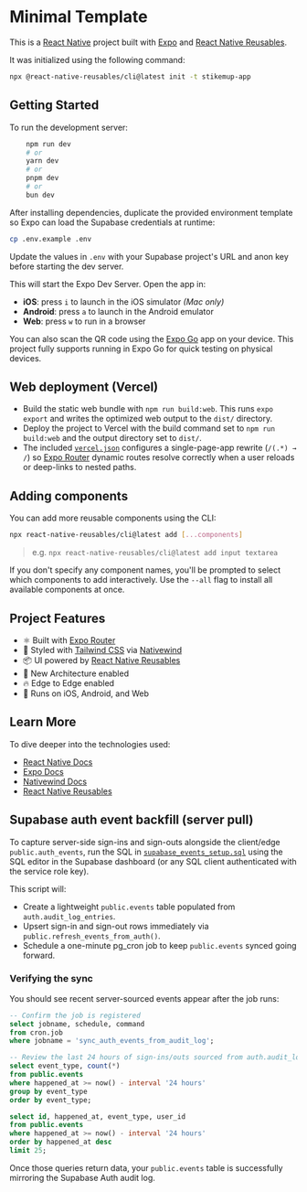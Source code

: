 # Minimal Template

This is a [React Native](https://reactnative.dev/) project built with [Expo](https://expo.dev/) and [React Native Reusables](https://reactnativereusables.com).

It was initialized using the following command:

```bash
npx @react-native-reusables/cli@latest init -t stikemup-app
```

## Getting Started

To run the development server:

```bash
    npm run dev
    # or
    yarn dev
    # or
    pnpm dev
    # or
    bun dev
```

After installing dependencies, duplicate the provided environment template so Expo can load the Supabase credentials at runtime:

```bash
cp .env.example .env
```

Update the values in `.env` with your Supabase project's URL and anon key before starting the dev server.

This will start the Expo Dev Server. Open the app in:

- **iOS**: press `i` to launch in the iOS simulator _(Mac only)_
- **Android**: press `a` to launch in the Android emulator
- **Web**: press `w` to run in a browser

You can also scan the QR code using the [Expo Go](https://expo.dev/go) app on your device. This project fully supports running in Expo Go for quick testing on physical devices.

## Web deployment (Vercel)

- Build the static web bundle with `npm run build:web`. This runs `expo export` and writes the optimized web output to the `dist/` directory.
- Deploy the project to Vercel with the build command set to `npm run build:web` and the output directory set to `dist/`.
- The included [`vercel.json`](./vercel.json) configures a single-page-app rewrite (`/(.*) → /`) so [Expo Router](https://expo.dev/router) dynamic routes resolve correctly when a user reloads or deep-links to nested paths.

## Adding components

You can add more reusable components using the CLI:

```bash
npx react-native-reusables/cli@latest add [...components]
```

> e.g. `npx react-native-reusables/cli@latest add input textarea`

If you don't specify any component names, you'll be prompted to select which components to add interactively. Use the `--all` flag to install all available components at once.

## Project Features

- ⚛️ Built with [Expo Router](https://expo.dev/router)
- 🎨 Styled with [Tailwind CSS](https://tailwindcss.com/) via [Nativewind](https://www.nativewind.dev/)
- 📦 UI powered by [React Native Reusables](https://github.com/founded-labs/react-native-reusables)
- 🚀 New Architecture enabled
- 🔥 Edge to Edge enabled
- 📱 Runs on iOS, Android, and Web

## Learn More

To dive deeper into the technologies used:

- [React Native Docs](https://reactnative.dev/docs/getting-started)
- [Expo Docs](https://docs.expo.dev/)
- [Nativewind Docs](https://www.nativewind.dev/)
- [React Native Reusables](https://reactnativereusables.com)

## Supabase auth event backfill (server pull)

To capture server-side sign-ins and sign-outs alongside the client/edge `public.auth_events`, run the SQL in [`supabase_events_setup.sql`](./supabase_events_setup.sql) using the SQL editor in the Supabase dashboard (or any SQL client authenticated with the service role key).

This script will:

- Create a lightweight `public.events` table populated from `auth.audit_log_entries`.
- Upsert sign-in and sign-out rows immediately via `public.refresh_events_from_auth()`.
- Schedule a one-minute pg_cron job to keep `public.events` synced going forward.

### Verifying the sync

You should see recent server-sourced events appear after the job runs:

```sql
-- Confirm the job is registered
select jobname, schedule, command
from cron.job
where jobname = 'sync_auth_events_from_audit_log';

-- Review the last 24 hours of sign-ins/outs sourced from auth.audit_log_entries
select event_type, count(*)
from public.events
where happened_at >= now() - interval '24 hours'
group by event_type
order by event_type;

select id, happened_at, event_type, user_id
from public.events
where happened_at >= now() - interval '24 hours'
order by happened_at desc
limit 25;
```

Once those queries return data, your `public.events` table is successfully mirroring the Supabase Auth audit log.
